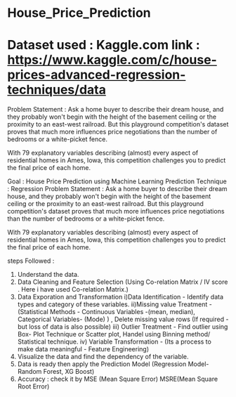 # House_Price_Prediction
# Dataset used : Kaggle.com   link : https://www.kaggle.com/c/house-prices-advanced-regression-techniques/data
Problem Statement : 
Ask a home buyer to describe their dream house, and they probably won't begin with the height of the basement ceiling or the proximity to an east-west railroad. But this playground competition's dataset proves that much more influences price negotiations than the number of bedrooms or a white-picket fence.

With 79 explanatory variables describing (almost) every aspect of residential homes in Ames, Iowa, this competition challenges you to predict the final price of each home.

Goal : House Price Prediction using Machine Learning 
Prediction Technique : Regression
Problem Statement :
Ask a home buyer to describe their dream house, and they probably won't begin with the height of the basement ceiling or the proximity to an east-west railroad. But this playground competition's dataset proves that much more influences price negotiations than the number of bedrooms or a white-picket fence.

With 79 explanatory variables describing (almost) every aspect of residential homes in Ames, Iowa, this competition challenges you to predict the final price of each home.

steps Followed : 
1. Understand the data.
2. Data Cleaning and Feature Selection (Using Co-relation Matrix / IV score . Here i have used Co-relation Matrix.)
3. Data Exporation and Transformation
  i)Data Identification - Identify data types and category of these variables.
  ii)Missing value Treatment - (Statistical Methods - Continuous Variables -(mean, median), Categorical Variables- (Mode) ) , Delete missing value rows (If required - but loss of data is also possible)
  iii) Outlier Treatment - Find outlier using Box- Plot Technique or Scatter plot, Handel using Binning method/ Statistical technique.
  iv) Variable Transformation - (Its a process to make data meaningful - Feature Engineering)
4. Visualize the data and find the dependency of the variable.
5. Data is ready then apply the Prediction Model (Regression Model- Random Forest, XG Boost)
6. Accuracy : check it by MSE (Mean Square Error) MSRE(Mean Square Root Error)

